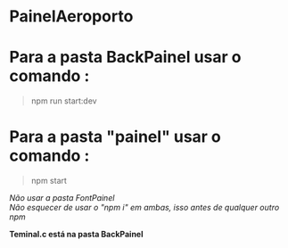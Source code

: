 # PainelAeroporto

# Para a pasta BackPainel usar o comando :
> npm run start:dev

# Para a pasta "painel" usar o comando :
> npm start




*Não usar a pasta FontPainel*  
*Não esquecer de usar o "npm i" em ambas, isso antes de qualquer outro npm*  

**Teminal.c está na pasta BackPainel**
